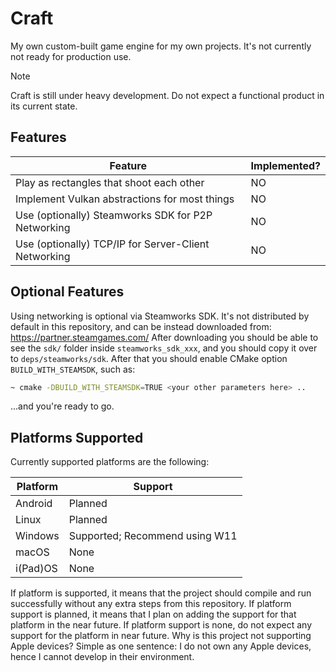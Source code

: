 # Craft

My own custom-built game engine for my own projects. It's not currently not ready for production use.

> [!NOTE]  
> Craft is still under heavy development. Do not expect a functional product in its current state.

## Features

| Feature                                               | Implemented? |
| ----------------------------------------------------- | ------------ |
| Play as rectangles that shoot each other              | NO           |
| Implement Vulkan abstractions for most things         | NO           |
| Use (optionally) Steamworks SDK for P2P Networking    | NO           |
| Use (optionally) TCP/IP for Server-Client Networking  | NO           |

## Optional Features

Using networking is optional via Steamworks SDK. It's not distributed by default in this repository, and can be instead downloaded from: <https://partner.steamgames.com/>
After downloading you should be able to see the `sdk/` folder inside `steamworks_sdk_xxx`, and you should copy it over to `deps/steamworks/sdk`. 
After that you should enable CMake option `BUILD_WITH_STEAMSDK`, such as:

```sh
~ cmake -DBUILD_WITH_STEAMSDK=TRUE <your other parameters here> ..
```

...and you're ready to go.

## Platforms Supported

Currently supported platforms are the following:

| Platform  | Support                        |
| --------- | -------                        |
| Android   | Planned                        |
| Linux     | Planned                        |
| Windows   | Supported; Recommend using W11 |
| macOS     | None                           |
| i(Pad)OS  | None                           |

If platform is supported, it means that the project should compile and run successfully without any extra steps from this repository.
If platform support is planned, it means that I plan on adding the support for that platform in the near future.
If platform support is none, do not expect any support for the platform in near future. Why is this project not supporting Apple devices? Simple as one sentence: I do not own any Apple devices, hence I cannot develop in their environment.
